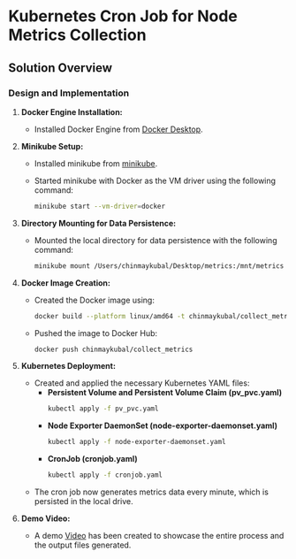 # Kubernetes Cron Job for Node Metrics Collection

## Solution Overview

### Design and Implementation

1. **Docker Engine Installation:**

   - Installed Docker Engine from [Docker Desktop](https://www.docker.com/products/docker-desktop).

2. **Minikube Setup:**

   - Installed minikube from [minikube](https://minikube.sigs.k8s.io/docs/start/?arch=%2Fmacos%2Fx86-64%2Fstable%2Fhomebrew).

   - Started minikube with Docker as the VM driver using the following command:
     ```bash
     minikube start --vm-driver=docker
     ```

3. **Directory Mounting for Data Persistence:**

   - Mounted the local directory for data persistence with the following command:
     ```bash
     minikube mount /Users/chinmaykubal/Desktop/metrics:/mnt/metrics
     ```

4. **Docker Image Creation:**

   - Created the Docker image using:
     ```bash
     docker build --platform linux/amd64 -t chinmaykubal/collect_metrics .
     ```
   - Pushed the image to Docker Hub:
     ```bash
     docker push chinmaykubal/collect_metrics
     ```

5. **Kubernetes Deployment:**

   - Created and applied the necessary Kubernetes YAML files:
     - **Persistent Volume and Persistent Volume Claim (pv_pvc.yaml)**
       ```bash
       kubectl apply -f pv_pvc.yaml
       ```
     - **Node Exporter DaemonSet (node-exporter-daemonset.yaml)**
       ```bash
       kubectl apply -f node-exporter-daemonset.yaml
       ```
     - **CronJob (cronjob.yaml)**
       ```bash
       kubectl apply -f cronjob.yaml
       ```
   - The cron job now generates metrics data every minute, which is persisted in the local drive.

6. **Demo Video:**
   - A demo [Video](https://youtu.be/oBkeU9kncBQ) has been created to showcase the entire process and the output files generated.
